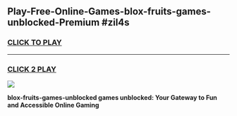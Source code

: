 
## Play-Free-Online-Games-blox-fruits-games-unblocked-Premium #zil4s
<h3>
<a href="https://premium.freeplayer.one?title=blox-fruits-games-unblocked&ref=8M">CLICK TO PLAY</a></h3>
<hr>

<h3>
<a href="https://premium.freeplayer.one?title=blox-fruits-games-unblocked&ref=8M">CLICK 2 PLAY</a>
  
</h3>

<a href="https://premium.freeplayer.one?title=blox-fruits-games-unblocked&ref=8M"><img src="https://clearcache.store/games.png"></a>


**blox-fruits-games-unblocked games unblocked: Your Gateway to Fun and Accessible Online Gaming**
